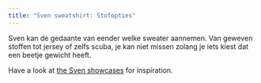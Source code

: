```yaml
---
title: "Sven sweatshirt: Stofopties"
---
```


Sven kan de gedaante van eender welke sweater aannemen. Van geweven stoffen tot jersey of zelfs scuba, je kan niet missen zolang je iets kiest dat een beetje gewicht heeft.

Have a look at [the Sven showcases](/showcase#filter="sven") for inspiration.
